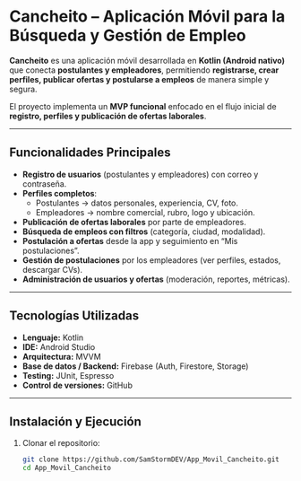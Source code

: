 # Cancheito – Aplicación Móvil para la Búsqueda y Gestión de Empleo

**Cancheito** es una aplicación móvil desarrollada en **Kotlin (Android nativo)** que conecta **postulantes y empleadores**, permitiendo **registrarse, crear perfiles, publicar ofertas y postularse a empleos** de manera simple y segura.  

El proyecto implementa un **MVP funcional** enfocado en el flujo inicial de **registro, perfiles y publicación de ofertas laborales**.

---

## Funcionalidades Principales

- **Registro de usuarios** (postulantes y empleadores) con correo y contraseña.  
- **Perfiles completos**:  
  - Postulantes → datos personales, experiencia, CV, foto.  
  - Empleadores → nombre comercial, rubro, logo y ubicación.  
- **Publicación de ofertas laborales** por parte de empleadores.  
- **Búsqueda de empleos con filtros** (categoría, ciudad, modalidad).  
- **Postulación a ofertas** desde la app y seguimiento en “Mis postulaciones”.  
- **Gestión de postulaciones** por los empleadores (ver perfiles, estados, descargar CVs).  
- **Administración de usuarios y ofertas** (moderación, reportes, métricas).  

---

## Tecnologías Utilizadas

- **Lenguaje:** Kotlin  
- **IDE:** Android Studio  
- **Arquitectura:** MVVM  
- **Base de datos / Backend:** Firebase (Auth, Firestore, Storage)  
- **Testing:** JUnit, Espresso  
- **Control de versiones:** GitHub  

---

## Instalación y Ejecución

1. Clonar el repositorio:
   ```bash
   git clone https://github.com/SamStormDEV/App_Movil_Cancheito.git
   cd App_Movil_Cancheito
